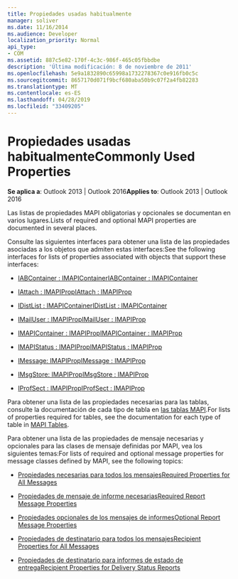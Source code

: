 ```yaml
---
title: Propiedades usadas habitualmente
manager: soliver
ms.date: 11/16/2014
ms.audience: Developer
localization_priority: Normal
api_type:
- COM
ms.assetid: 887c5e82-170f-4c3c-986f-465c05fbbdbe
description: 'Última modificación: 8 de noviembre de 2011'
ms.openlocfilehash: 5e9a1832890c65998a1732278367c0e916fb0c5c
ms.sourcegitcommit: 8657170d071f9bcf680aba50b9c07f2a4fb82283
ms.translationtype: MT
ms.contentlocale: es-ES
ms.lasthandoff: 04/28/2019
ms.locfileid: "33409205"
---
```

# <a name="commonly-used-properties"></a><span data-ttu-id="e5cbf-103">Propiedades usadas habitualmente</span><span class="sxs-lookup"><span data-stu-id="e5cbf-103">Commonly Used Properties</span></span>

 
  
<span data-ttu-id="e5cbf-104">**Se aplica a**: Outlook 2013 | Outlook 2016</span><span class="sxs-lookup"><span data-stu-id="e5cbf-104">**Applies to**: Outlook 2013 | Outlook 2016</span></span> 
  
<span data-ttu-id="e5cbf-105">Las listas de propiedades MAPI obligatorias y opcionales se documentan en varios lugares.</span><span class="sxs-lookup"><span data-stu-id="e5cbf-105">Lists of required and optional MAPI properties are documented in several places.</span></span>
  
<span data-ttu-id="e5cbf-106">Consulte las siguientes interfaces para obtener una lista de las propiedades asociadas a los objetos que admiten estas interfaces:</span><span class="sxs-lookup"><span data-stu-id="e5cbf-106">See the following interfaces for lists of properties associated with objects that support these interfaces:</span></span>
  
- [<span data-ttu-id="e5cbf-107">IABContainer : IMAPIContainer</span><span class="sxs-lookup"><span data-stu-id="e5cbf-107">IABContainer : IMAPIContainer</span></span>](iabcontainerimapicontainer.md)
    
- [<span data-ttu-id="e5cbf-108">IAttach : IMAPIProp</span><span class="sxs-lookup"><span data-stu-id="e5cbf-108">IAttach : IMAPIProp</span></span>](iattachimapiprop.md)
    
- [<span data-ttu-id="e5cbf-109">IDistList : IMAPIContainer</span><span class="sxs-lookup"><span data-stu-id="e5cbf-109">IDistList : IMAPIContainer</span></span>](idistlistimapicontainer.md)
    
- [<span data-ttu-id="e5cbf-110">IMailUser : IMAPIProp</span><span class="sxs-lookup"><span data-stu-id="e5cbf-110">IMailUser : IMAPIProp</span></span>](imailuserimapiprop.md)
    
- [<span data-ttu-id="e5cbf-111">IMAPIContainer : IMAPIProp</span><span class="sxs-lookup"><span data-stu-id="e5cbf-111">IMAPIContainer : IMAPIProp</span></span>](imapicontainerimapiprop.md)
    
- [<span data-ttu-id="e5cbf-112">IMAPIStatus : IMAPIProp</span><span class="sxs-lookup"><span data-stu-id="e5cbf-112">IMAPIStatus : IMAPIProp</span></span>](imapistatusimapiprop.md)
    
- [<span data-ttu-id="e5cbf-113">IMessage: IMAPIProp</span><span class="sxs-lookup"><span data-stu-id="e5cbf-113">IMessage : IMAPIProp</span></span>](imessageimapiprop.md)
    
- [<span data-ttu-id="e5cbf-114">IMsgStore: IMAPIProp</span><span class="sxs-lookup"><span data-stu-id="e5cbf-114">IMsgStore : IMAPIProp</span></span>](imsgstoreimapiprop.md)
    
- [<span data-ttu-id="e5cbf-115">IProfSect : IMAPIProp</span><span class="sxs-lookup"><span data-stu-id="e5cbf-115">IProfSect : IMAPIProp</span></span>](iprofsectimapiprop.md)
    
<span data-ttu-id="e5cbf-116">Para obtener una lista de las propiedades necesarias para las tablas, consulte la documentación de cada tipo de tabla en [las tablas MAPI](mapi-tables.md).</span><span class="sxs-lookup"><span data-stu-id="e5cbf-116">For lists of properties required for tables, see the documentation for each type of table in [MAPI Tables](mapi-tables.md).</span></span>
  
<span data-ttu-id="e5cbf-117">Para obtener una lista de las propiedades de mensaje necesarias y opcionales para las clases de mensaje definidas por MAPI, vea los siguientes temas:</span><span class="sxs-lookup"><span data-stu-id="e5cbf-117">For lists of required and optional message properties for message classes defined by MAPI, see the following topics:</span></span> 
  
- [<span data-ttu-id="e5cbf-118">Propiedades necesarias para todos los mensajes</span><span class="sxs-lookup"><span data-stu-id="e5cbf-118">Required Properties for All Messages</span></span>](required-properties-for-all-messages.md)
    
- [<span data-ttu-id="e5cbf-119">Propiedades de mensaje de informe necesarias</span><span class="sxs-lookup"><span data-stu-id="e5cbf-119">Required Report Message Properties</span></span>](required-report-message-properties.md)
    
- [<span data-ttu-id="e5cbf-120">Propiedades opcionales de los mensajes de informes</span><span class="sxs-lookup"><span data-stu-id="e5cbf-120">Optional Report Message Properties</span></span>](optional-report-message-properties.md)
    
- [<span data-ttu-id="e5cbf-121">Propiedades de destinatario para todos los mensajes</span><span class="sxs-lookup"><span data-stu-id="e5cbf-121">Recipient Properties for All Messages</span></span>](recipient-properties-for-all-messages.md)
    
- [<span data-ttu-id="e5cbf-122">Propiedades de destinatario para informes de estado de entrega</span><span class="sxs-lookup"><span data-stu-id="e5cbf-122">Recipient Properties for Delivery Status Reports</span></span>](recipient-properties-for-delivery-status-reports.md)
    

